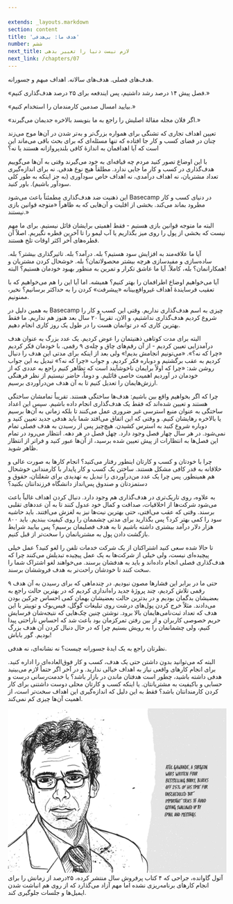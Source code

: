 ```yaml
---

extends: _layouts.markdown
section: content
title: 'هدف ما: بی‌هدفی'
number: ششم
next_title: لازم نیست دنیا را تغییر بدهی
next_link: /chapters/07
---
```


هدف‌های فصلی. هدف‌های سالانه. اهداف مبهم و جسورانه.

«فصل پیش ۱۴ درصد رشد داشتیم، پس ایندفعه برای ۲۵ درصد هدف‌گذاری کنیم.»

«بیایید امسال صدمین کارمندمان را استخدام کنیم.»

«اگر فلان مجله مقالهٔ اصلیش را راجع به ما بنویسد بالاخره جدیمان می‌گیرند.»

تعیین اهداف تجاری که تشنگی برای همواره بزرگ‌تر و به‌تر شدن در آن‌ها موج می‌زند چنان در فضای کسب و کار جا افتاده‌ که تنها مسئله‌ای که برای بحث باقی می‌ماند این است که آیا اهدافمان به اندازهٔ کافی بلندپروازانه هستند یا نه؟

با این اوضاع تصور کنید مردم چه قیافه‌ای به خود می‌گیرند وقتی به آن‌ها می‌گوییم هدف‌گذاری در کسب و کار ما جایی ندارد. مطلقاً هیچ نوع هدفی. نه برای اندازه‌گیری تعداد مشتریان، نه اهداف درآمدی، نه اهداف خاص سودآوری (به جز اینکه به طور کلی سودآور باشیم). باور کنید.

این ذهنیت ضد هدف‌گذاری مطمئناً باعث می‌شود Basecamp در دنیای کسب و کار مطرود بماند می‌کند. بخشی از اقلیت و آن‌هایی که به ظاهراً «متوجه قوانین بازی نیستند.»

البته ما متوجه قوانین بازی هستیم - فقط اهمیتی برایشان قائل نیستیم. برای ما مهم نیست که بخشی از پول را روی میز بگذاریم یا آب لیمو را تا آخرین قطره نگیریم. اصلاً آن قطره‌های آخر اکثر اوقات تلخ هستند.

آیا ما علاقه‌مند به افزایش سود هستیم؟ بله. درآمد؟ بله. تاثیرگذاری بیشتر؟ بله. ساده‌سازی و مفیدسازی هرچه بیشتر محصولاتمان؟ بله. خوشحال کردن مشتریان و همکارانمان؟ بله، کاملاً. آیا ما عاشق تکرار و تمرین به منظور بهبود خودمان هستیم؟ البته!

آیا می‌خواهیم اوضاع اطرافمان را بهتر کنیم؟ همیشه. اما آیا این را هم می‌خواهیم که با تعقیب فرسایندهٔ اهداف غیرواقع‌بینانه «پیشرفت» کردن را به حداکثر برسانیم؟ نخیر، ممنونیم.

به همین دلیل در Basecamp چیزی به اسم هدف‌گذاری نداریم. وقتی این کسب و کار را شروع کردیم هدف‌گذاری نداشتیم، و الان، تقریباً ۲۰ سال بعد هنوز هم نداریم. ما فقط بهترین کاری که در توانمان هست را در طول یک روز کاری انجام دهیم.

البته برای مدت کوتاهی ذهنیتمان را عوض کردیم. یک عدد بزرگ به عنوان هدف درآمدزایی تعیین کردیم - از آن رقم‌های چاق و چله‌ی ۹ رقمی. با خودمان فکر کردیم «چرا که نه؟». «می‌تونیم انجامش بدیم!» ولی بعد از اینکه برای مدتی این هدف را دنبال کردیم به عقب برگشتیم و دوباره فکر کردیم. و جواب «چرا که نه؟» تبدیل به این جواب روشن شد: «چرا که اولاً برایمان ناخوشآیند است که تظاهر کنیم راجع به عددی که از خودمان در آوردیم اهمیت خاصی قائلیم. و دوماً، حاضر نیستیم از نظر فرهنگی ارزش‌هایمان را تعدیل کنیم تا به آن هدف من‌درآوردی برسیم.

چرا که اگر بخواهیم واقع بین باشیم: هدف‌ها ساختگی هستند. تقریباً تمامشان ساختگی هستند و تعیین شده‌اند که فقط یک هدف‌گذاری انجام داده باشیم. سپس این اعداد ساختگی به عنوان منبع استرسی غیر ضروری عمل می‌کنند تا بلکه زمانی به آن‌ها برسیم یا بالاخره رهایشان کنیم. و وقتی که این اتفاق می‌افتد شما باید هدفی جدید تعیین کنید و دوباره شروع کنید به استرس کشیدن. هیچ‌چیز پس از رسیدن به هدف فصلی تمام نمی‌شود. در هر سال چهار فصل وجود دارد. چهل فصل در هر دهه. انتظار می‌رود در تمام این فصل‌ها به انتظارات از پیش تعیین شده برسید، از آن‌ها عبور کنید و فراتر از انتظار ظاهر شوید.

چرا با خودتان و کسب و کارتان اینطور رفتار می‌کنید؟ انجام کارها به صورت عالی و خلاقانه به قدر کافی مشکل هستند. ساختن یک کسب و کار پایدار با کارمندانی خوشحال هم همینطور. پس چرا یک عدد من‌درآوردی را تبدیل به تهدیدی برای شغلتان، حقوق و دستمزدتان و صندوق پس‌انداز دانشگاه فرزندانتان بکنید؟

به علاوه، روی تاریک‌تری در هدف‌گذاری هم وجود دارد. دنبال کردن اهداف غالباً باعث می‌شود شرکت‌ها از اخلاقیات، صداقت و کمال خود عدول کنند تا به آن عددهای تقلبی برسند. وقتی که عقب می‌افتی، حتی بهترین نیت‌ها نیز به لغزش می‌افتند. باید حاشیه سود را کمی بهتر کرد؟ پس بگذارید برای مدتی چشممان را روی کیفیت ببندیم. باید ۸۰۰ هزار دلار درآمد بیشتری داشته باشیم تا به هدف فصلیمان برسیم؟ پس بیایید شرایط بازگشت دادن پول به مشتریانمان را سخت‌تر از قبل کنیم.

تا حالا شده سعی کنید اشتراکتان از یک شرکت خدمات تلفن را لغو کنید؟ عمل خیلی پیچیده‌ای نیست، ولی خیلی از شرکت‌ها به یک عمل پیچیده تبدیلش می‌کنند چرا که هدف‌گذاری فصلی انجام داده‌اند و باید به هدفشان برسند. می‌خواهند لغو اشتراک شما را سخت کنند تا خودشان راحت‌تر به هدف فروششان برسند.

حتی ما در برابر این فشارها مصون نبودیم. در چندماهی که برای رسیدن به آن هدف ۹ رقمی تلاش کردیم، چند پروژهٔ جدید راه‌اندازی کردیم که در بهترین حالت راجع به بعضیشان بدگمان بودیم و در بدترین حالت بعضیشان بهمان کمی احساس چرکین بودن می‌دادند. مثلاً خرج کردن پول‌های درشت روی تبلیغات گوگل، فیس‌بوک و توییتر با این هدف که تعداد ثبت‌نامی‌هایمان بالا برود. نوشتن چنین چک‌هایی که نتیجه‌شان فرسایش حریم خصوصی کاربران و از بین رفتن تمرکزمان بود باعث شد که احساس ناراحتی پیدا کنیم، ولی چشمانمان را به رویش بستیم چرا که در حال دنبال کردن آن هدف بزرگ بودیم. گور باباش!

نظرتان راجع به یک ایدهٔ جسورانه چیست؟ نه نشانه‌ای، نه هدفی.

البته که می‌توانید بدون داشتن حتی یک هدف، کسب و کار فوق‌العاده‌ای را اداره کنید. برای انجام کارهای واقعی نیاز به اهداف خیالی ندارید. و در آخر اگر حتماً لازم می‌بینید هدفی داشته باشید، چطور است هدفتان ماندن در بازار باشد؟ یا خدمت‌رسانی درست و حسابی و باکیفیت به مشتریانتان. یا اینکه کسب و کارتان محلی دوست داشتنی برای کار کردن کارمندانتان باشد؟ فقط به این دلیل که اندازه‌گیری این اهداف سخت‌تر است، از اهمیت آن‌ها چیزی کم نمی‌کند.

<img src="/assets/images/chapters/6.jpg"
     alt="زمین‌شناس بریتانیایی، چارلز داروین، ۱۹ کتاب از جمله «خاستگاه گونه‌ها» را در حالی منتشر کرد که روزی چهارساعت و نیم بیشتر کار نمی‌کرد"
      />
آتول گاوانده، جراحی که ۴ کتاب پرفروش سال منتشر کرده، ۲۵درصد از زمانش را برای انجام کارهای برنامه‌ریزی نشده اما مهم آزاد می‌گذارد که از روی هم انباشت شدن ایمیل‌ها و جلسات جلوگیری کند.